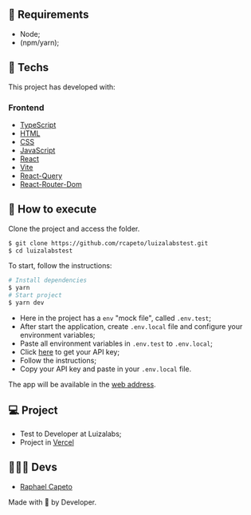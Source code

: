## 📜 Requirements
- Node;
- (npm/yarn);

## 🧪 Techs

This project has developed with:

### Frontend
- [TypeScript](https://www.typescriptlang.org/)
- [HTML](https://developer.mozilla.org/pt-BR/docs/Web/HTML)
- [CSS](https://www.w3schools.com/cssref/)
- [JavaScript](https://developer.mozilla.org/pt-BR/docs/Web/JavaScript)
- [React](https://reactjs.org/docs/getting-started.html)
- [Vite](https://vitejs.dev/guide/)
- [React-Query](https://react-query.tanstack.com/)
- [React-Router-Dom](https://v5.reactrouter.com/web/guides/quick-start)

## 🚀 How to execute

Clone the project and access the folder.

```bash
$ git clone https://github.com/rcapeto/luizalabstest.git
$ cd luizalabstest
```

To start, follow the instructions:

```bash
# Install dependencies
$ yarn
# Start project
$ yarn dev
```

- Here in the project has a `env` "mock file", called `.env.test`;
- After start the application, create `.env.local` file and configure your environment variables;
- Paste all environment variables in `.env.test` to `.env.local`;
- Click [here](https://developer.marvel.com/docs) to get your API key;
- Follow the instructions;
- Copy your API key and paste in your `.env.local` file.

The app will be available in the [web address](http://localhost:3000).

## 💻 Project

- Test to Developer at Luizalabs;
- Project in [Vercel](https://luizalabstest.vercel.app/)

## 👨🏻‍💻 Devs
- [Raphael Capeto](https://github.com/rcapeto)

Made with 🖤 by Developer.
